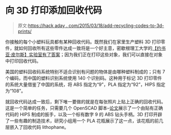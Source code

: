 # 向 3D 打印添加回收代码

> 原文:[https://hack aday . com/2015/03/18/add-recycling-codes-to-3d-prints/](https://hackaday.com/2015/03/18/adding-recycling-codes-to-3d-prints/)

你接触的每个小塑料玩具都有某种回收代码。既然我们在家里生产塑料 3D 打印零件，就如何回收所有这些零件达成一致将是一个好主意，密歇根理工大学的[【约书亚·皮尔斯】实验室有了答案](http://www.mtu.edu/news/stories/2015/march/call-change-recycling-standards-3-d-printing-expands.html)；因为我们正在打印这些对象，我们可以直接在对象中打印回收代码。

美国的塑料回收码系统特别不适合识别有问题的物体是由哪种塑料制成的；只有 7 个编码，而中国的塑料识别系统使用 140 个识别码。这种用于标记 3D 打印零件的系统大量借鉴了中国的系统，将 ABS 指定为“9”，PLA 指定为“92”，HIPS 指定为“108”。

就回收代码达成一致后，剩下唯一要做的就是在每张照片上贴上正确的回收代码。这是一个简单的任务，只需要几个 OpenSCAD 脚本–[论文](https://www.academia.edu/11229348/Polymer_recycling_codes_for_distributed_manufacturing_with_3-D_printers)展示了一个由贴有正确代码的 HIPS 制成的扳手，以及一个标有数字 9 的 ABS 钻头手柄。3D 打印开辟了一些有趣的制造技术，研究小组用一个 PLA 花瓶展示了这一点，该花瓶的前几层嵌入了回收代码 lithophane。